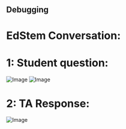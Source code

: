 ## Debugging 

# EdStem Conversation:

# 1: Student question: 
![Image]()
![Image]()

# 2: TA Response: 
![Image]()

